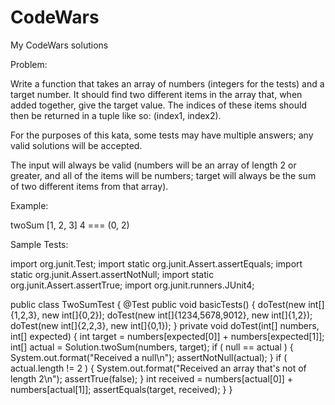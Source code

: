 # CodeWars
My CodeWars solutions

Problem:

Write a function that takes an array of numbers (integers for the tests) and a target number. It should find two different items in the array that, when added together, give the target value. The indices of these items should then be returned in a tuple like so: (index1, index2).

For the purposes of this kata, some tests may have multiple answers; any valid solutions will be accepted.

The input will always be valid (numbers will be an array of length 2 or greater, and all of the items will be numbers; target will always be the sum of two different items from that array).

Example:

twoSum [1, 2, 3] 4 === (0, 2)

Sample Tests:

import org.junit.Test;
import static org.junit.Assert.assertEquals;
import static org.junit.Assert.assertNotNull;
import static org.junit.Assert.assertTrue;
import org.junit.runners.JUnit4;

public class TwoSumTest
{
    @Test
    public void basicTests()
    {
        doTest(new int[]{1,2,3},          new int[]{0,2});
        doTest(new int[]{1234,5678,9012}, new int[]{1,2});
        doTest(new int[]{2,2,3},          new int[]{0,1});
    }
    private void doTest(int[] numbers, int[] expected)
    {
        int target = numbers[expected[0]] + numbers[expected[1]];
        int[] actual = Solution.twoSum(numbers, target);
        if ( null == actual )
        {
            System.out.format("Received a null\n");
            assertNotNull(actual);
        }
        if ( actual.length != 2 )
        {
            System.out.format("Received an array that's not of length 2\n");
            assertTrue(false);
        }
        int received = numbers[actual[0]] + numbers[actual[1]];
        assertEquals(target, received);
    }
}